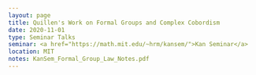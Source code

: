 ```yaml
---
layout: page
title: Quillen's Work on Formal Groups and Complex Cobordism
date: 2020-11-01
type: Seminar Talks
seminar: <a href="https://math.mit.edu/~hrm/kansem/">Kan Seminar</a>
location: MIT
notes: KanSem_Formal_Group_Law_Notes.pdf
---
```

